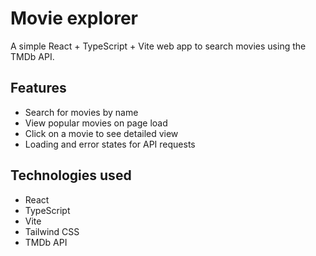# Movie explorer

A simple React + TypeScript + Vite web app to search movies using the TMDb API.

## Features

- Search for movies by name
- View popular movies on page load
- Click on a movie to see detailed view
- Loading and error states for API requests

## Technologies used

- React
- TypeScript
- Vite
- Tailwind CSS
- TMDb API
